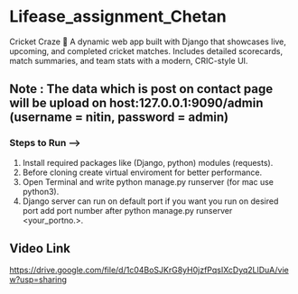 # Lifease_assignment_Chetan
Cricket Craze 🏏 A dynamic web app built with Django that showcases live, upcoming, and completed cricket matches. Includes detailed scorecards, match summaries, and team stats with a modern, CRIC-style UI.<br>
## Note : The data which is post on contact page will be upload on host:127.0.0.1:9090/admin (username = nitin, password = admin)
### Steps to Run -->
1. Install required packages like (Django, python) modules (requests).
2. Before cloning create virtual enviroment for better performance.
3. Open Terminal and write python manage.py runserver (for mac use python3).
4. Django server can run on default port if you want you run on desired port add port number after python manage.py runserver <your_portno.>.

## Video Link
https://drive.google.com/file/d/1c04BoSJKrG8yH0jzfPqsIXcDyq2LlDuA/view?usp=sharing
